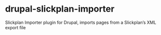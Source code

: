 # drupal-slickplan-importer
Slickplan Importer plugin for Drupal, imports pages from a Slickplan’s XML export file

